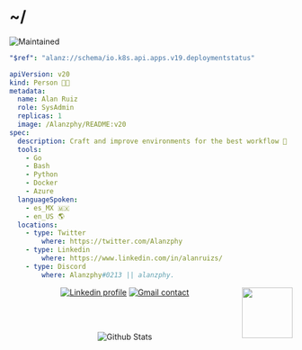 # ~/  
![Maintained](https://img.shields.io/badge/Maintained%3F-yes-green.svg) 


<!--  
[![Open Source Love](https://badges.frapsoft.com/os/v1/open-source.svg?v=103)](https://github.com/ellerbrock/open-source-badges/)
-->




```yaml
"$ref": "alanz://schema/io.k8s.api.apps.v19.deploymentstatus"

apiVersion: v20
kind: Person 🧑‍🦱
metadata:
  name: Alan Ruiz
  role: SysAdmin
  replicas: 1
  image: /Alanzphy/README:v20
spec:
  description: Craft and improve environments for the best workflow 🔧
  tools:
    - Go
    - Bash
    - Python
    - Docker
    - Azure
  languageSpoken:
    - es_MX 🇲🇽
    - en_US 🌎
  locations:
    - type: Twitter
        where: https://twitter.com/Alanzphy
    - type: Linkedin
        where: https://www.linkedin.com/in/alanruizs/
    - type: Discord
        where: Alanzphy#0213 || alanzphy.
```
<img align='right' src='https://github.com/Rishit-dagli/Rishit-dagli/blob/master/images/octocat-anime.gif' width='90'> 


 

<div>
<!-- <img align="right" height="250" src="https://cdn.discordapp.com/attachments/935686161836437575/1016902259214393389/download20220102155855.png" alt="Alan's avatar" style="border-radius:50px;" >  -->
  <div align="center" style="display: inline_block">
    <a href="https://www.linkedin.com/in/alanruizs/" target="_blank" ><img src="https://img.shields.io/badge/LinkedIn-0077B5?style=for-the-badge&logo=linkedin&logoColor=white" alt="Linkedin   profile" ><a/>
  <a href="mailto:alanzphy@gmail.com" target="_blank"> <img src="https://img.shields.io/badge/Gmail-D14836?style=for-the-badge&logo=gmail&logoColor=white" alt="Gmail contact"><a/>

  
  <div/>
<div/>

    

   

  
<br><br>
  
<!-- 
<div align="center" >
  <a href="https://github.com/alanzphy">
<img  width="400" href="https://github.com/Alanzphy" src="https://github-readme-stats.vercel.app/api?username=Alanzphy&theme=moltack" alt="Alan's stats">
<img  width="350" href="https://github.com/Alanzphy" src="https://github-readme-stats.vercel.app/api/top-langs/?username=Alanzphy&layout=compact&langs_count=10&theme=moltack" alt="Alan's stats">
<div/>
-->

 

<div>
 
<!--  

 <div>
   <a href="https://github.com/alanzphy">   
  <img align="center" width="50" href="https://github.com/Alanzphy" src="https://cdn.jsdelivr.net/gh/devicons/devicon/icons/python/python-original.svg" />
  <img align="center" width="40" href="https://github.com/Alanzphy" src="https://cdn.jsdelivr.net/gh/devicons/devicon/icons/azure/azure-original.svg" />
 <div/>
 📊 Stats
 🖥️ Tech Stack 

<img width="400" src="https://github-readme-streak-stats.herokuapp.com/?user=Alanzphy&theme=moltack&hide_border=true" alt="#Alan" /> -->
 
<!-- <a href="https://app.daily.dev/Alanzphy"><img align="right" width="300em" height="300em" src="devcard.svg" width="400" alt="Alan Ruiz's Dev Card"/></a> -->
<img align="center" src="https://raw.githubusercontent.com/bornmay/bornmay/Update/svg/Bottom.svg" alt="Github Stats" /> 


<div/>


      


